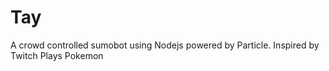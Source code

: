 Tay
=====

A crowd controlled sumobot using Nodejs powered by Particle. Inspired by Twitch Plays Pokemon
